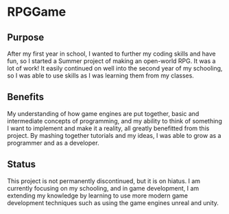 # RPGGame
## Purpose
After my first year in school, I wanted to further my coding skills and have fun, so I started a Summer project of making an open-world RPG. It was a lot of work! It easily continued on well into the second year of my schooling, so I was able to use skills as I was learning them from my classes.
## Benefits
My understanding of how game engines are put together, basic and intermediate concepts of programming, and my ability to think of something I want to implement and make it a reality, all greatly benefitted from this project. By mashing together tutorials and my ideas, I was able to grow as a programmer and as a developer. 
## Status
This project is not permanently discontinued, but it is on hiatus. I am currently focusing on my schooling, and in game development, I am extending my knowledge by learning to use more modern game development techniques such as using the game engines unreal and unity. 
